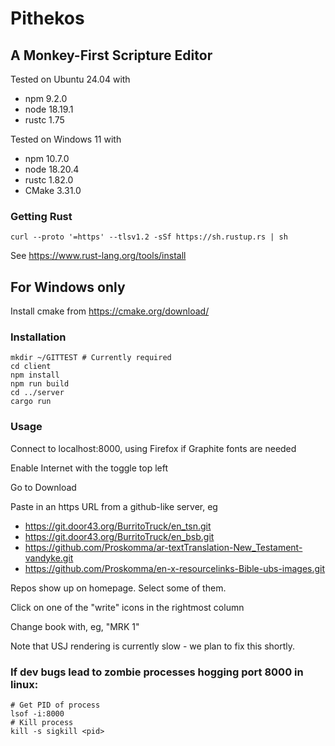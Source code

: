 # Pithekos
## A Monkey-First Scripture Editor

Tested on Ubuntu 24.04 with
- npm 9.2.0
- node 18.19.1
- rustc 1.75

Tested on Windows 11 with
- npm 10.7.0
- node 18.20.4
- rustc 1.82.0
- CMake 3.31.0

### Getting Rust
`curl --proto '=https' --tlsv1.2 -sSf https://sh.rustup.rs | sh`

See https://www.rust-lang.org/tools/install

## For Windows only
Install cmake from https://cmake.org/download/

### Installation 
```
mkdir ~/GITTEST # Currently required
cd client
npm install
npm run build
cd ../server
cargo run
```

### Usage
Connect to localhost:8000, using Firefox if Graphite fonts are needed

Enable Internet with the toggle top left

Go to Download

Paste in an https URL from a github-like server, eg
- https://git.door43.org/BurritoTruck/en_tsn.git
- https://git.door43.org/BurritoTruck/en_bsb.git
- https://github.com/Proskomma/ar-textTranslation-New_Testament-vandyke.git
- https://github.com/Proskomma/en-x-resourcelinks-Bible-ubs-images.git

Repos show up on homepage. Select some of them.

Click on one of the "write" icons in the rightmost column

Change book with, eg, "MRK 1"

Note that USJ rendering is currently slow - we plan to fix this shortly.

### If dev bugs lead to zombie processes hogging port 8000 in linux:
```
# Get PID of process
lsof -i:8000
# Kill process
kill -s sigkill <pid>
```
